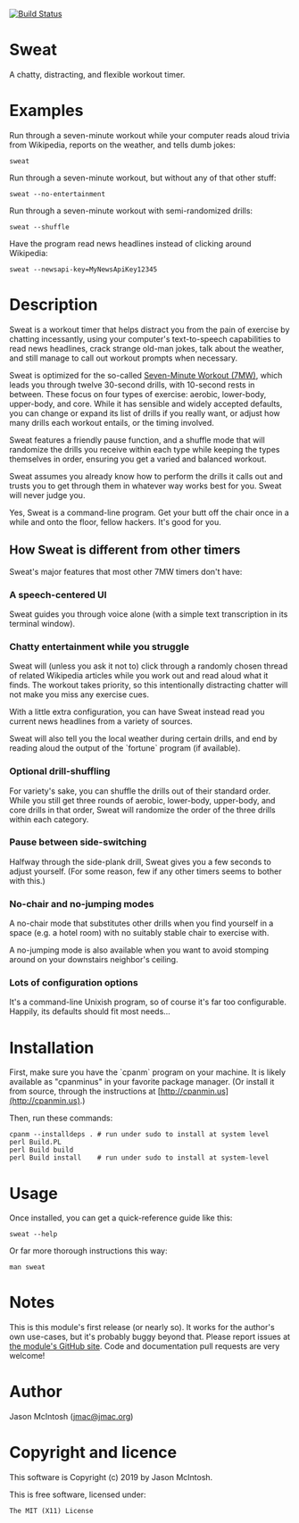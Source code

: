 [![Build Status](https://travis-ci.com/jmacdotorg/sweat.svg?branch=master)](https://travis-ci.com/jmacdotorg/sweat)
# Sweat

A chatty, distracting, and flexible workout timer.

# Examples

Run through a seven-minute workout while your computer reads aloud trivia from
Wikipedia, reports on the weather, and tells dumb jokes:

    sweat

Run through a seven-minute workout, but without any of that other stuff:

    sweat --no-entertainment

Run through a seven-minute workout with semi-randomized drills:

    sweat --shuffle

Have the program read news headlines instead of clicking around Wikipedia:

    sweat --newsapi-key=MyNewsApiKey12345

# Description

Sweat is a workout timer that helps distract you from the pain of
exercise by chatting incessantly, using your computer's text-to-speech capabilities to read news headlines, crack
strange old-man jokes, talk about the weather, and still manage to call out
workout prompts when necessary.

Sweat is optimized for the so-called [Seven-Minute Workout (7MW)](https://well.blogs.nytimes.com/2013/05/09/the-scientific-7-minute-workout/), which
leads you through twelve 30-second drills, with 10-second rests in
between. These focus on four types of exercise: aerobic, lower-body,
upper-body, and core. While it has sensible and widely accepted
defaults, you can change or expand its list of drills if you really
want, or adjust how many drills each workout entails, or the timing
involved.

Sweat features a friendly pause function, and a shuffle mode that will
randomize the drills you receive within each type while keeping the types themselves in order,
ensuring you get a varied and balanced workout.

Sweat assumes you already know how to perform the drills it calls out
and trusts you to get through them in whatever way works best for you.
Sweat will never judge you.

Yes, Sweat is a command-line program. Get your butt off the chair once
in a while and onto the floor, fellow hackers. It's good for you.

## How Sweat is different from other timers

Sweat's major features that most other 7MW timers don't have:

### A speech-centered UI

Sweat guides you through voice alone (with a simple text transcription in its terminal window).

### Chatty entertainment while you struggle

Sweat will (unless you ask it not to) click through a randomly chosen thread of related Wikipedia articles while you work out and read aloud what it finds.
The workout takes priority, so this intentionally distracting chatter will not make you miss any exercise cues.

With a little extra configuration, you can have Sweat instead read you current news headlines from a variety of sources.

Sweat will also tell you the local weather during certain drills, and end by reading aloud the output of the \`fortune\` program (if available).

### Optional drill-shuffling

For variety's sake, you can shuffle the drills out of their standard order. While you still get three rounds of aerobic, lower-body, upper-body, and core drills in that order, Sweat will randomize the order of the three drills within each category.

### Pause between side-switching

Halfway through the side-plank drill, Sweat gives you a few seconds to adjust yourself.
(For some reason, few if any other timers seems to bother with this.)

### No-chair and no-jumping modes

A no-chair mode that substitutes other drills when you find yourself in a space (e.g. a hotel room) with no suitably stable chair to exercise with.

A no-jumping mode is also available when you want to avoid stomping around on your downstairs neighbor's ceiling.

### Lots of configuration options

It's a command-line Unixish program, so of course it's far too configurable. Happily, its defaults should fit most needs...

# Installation

First, make sure you have the \`cpanm\` program on your machine. It is likely
available as "cpanminus" in your favorite package manager. (Or install it from
source, through the instructions at [http://cpanmin.us](http://cpanmin.us).)

Then, run these commands:

    cpanm --installdeps . # run under sudo to install at system level
    perl Build.PL
    perl Build build
    perl Build install    # run under sudo to install at system-level

# Usage

Once installed, you can get a quick-reference guide like this:

    sweat --help

Or far more thorough instructions this way:

    man sweat

# Notes

This is this module's first release (or nearly so). It works for the
author's own use-cases, but it's probably buggy beyond that. Please
report issues at [the module's GitHub
site](https://github.com/jmacdotorg/newsapi-perl). Code and documentation
pull requests are very welcome!

# Author

Jason McIntosh (jmac@jmac.org)

# Copyright and licence

This software is Copyright (c) 2019 by Jason McIntosh.

This is free software, licensed under:

    The MIT (X11) License
